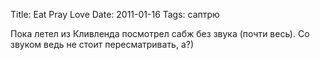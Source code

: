 Title: Eat Pray Love
Date: 2011-01-16
Tags: саптрю

<div class="text"><p>Пока летел из Кливленда посмотрел сабж без звука (почти весь). Со звуком ведь не стоит пересматривать, а?)</p></div>